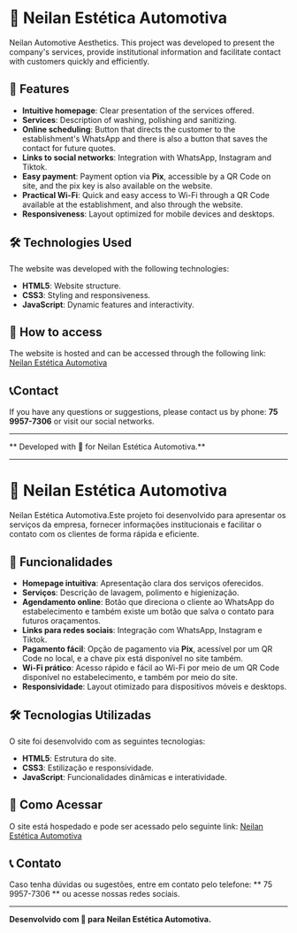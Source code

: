 # 🚗 Neilan Estética Automotiva

Neilan Automotive Aesthetics. This project was developed to present the company's services, provide institutional information and facilitate contact with customers quickly and efficiently.

## 🌟 Features

- **Intuitive homepage**: Clear presentation of the services offered.
- **Services**: Description of washing, polishing and sanitizing.
- **Online scheduling**: Button that directs the customer to the establishment's WhatsApp and there is also a button that saves the contact for future quotes.
- **Links to social networks**: Integration with WhatsApp, Instagram and Tiktok.
- **Easy payment**: Payment option via **Pix**, accessible by a QR Code on site, and the pix key is also available on the website.
- **Practical Wi-Fi**: Quick and easy access to Wi-Fi through a QR Code available at the establishment, and also through the website.
- **Responsiveness**: Layout optimized for mobile devices and desktops.

## 🛠️ Technologies Used

The website was developed with the following technologies:

- **HTML5**: Website structure.
- **CSS3**: Styling and responsiveness.
- **JavaScript**: Dynamic features and interactivity.

## 🚀 How to access

The website is hosted and can be accessed through the following link:
[Neilan Estética Automotiva](https://neilan-estetica.vercel.app/)

## 📞Contact

If you have any questions or suggestions, please contact us by phone: **75 9957-7306** or visit our social networks.

---
** Developed with 💙 for Neilan Estética Automotiva.**

-------------------------------------------------------------------------


# 🚗 Neilan Estética Automotiva

Neilan Estética Automotiva.Este projeto foi desenvolvido para apresentar os serviços da empresa, fornecer informações institucionais e facilitar o contato com os clientes de forma rápida e eficiente.

## 🌟 Funcionalidades

- **Homepage intuitiva**: Apresentação clara dos serviços oferecidos.
- **Serviços**: Descrição de lavagem, polimento e higienização.
- **Agendamento online**: Botão que direciona o cliente ao WhatsApp do estabelecimento e também existe um botão que salva o contato para futuros oraçamentos.
- **Links para redes sociais**: Integração com WhatsApp, Instagram e Tiktok.
- **Pagamento fácil**: Opção de pagamento via **Pix**, acessível por um QR Code no local, e a chave pix está disponível no site também.
- **Wi-Fi prático**: Acesso rápido e fácil ao Wi-Fi por meio de um QR Code disponível no estabelecimento, e também por meio do site.
- **Responsividade**: Layout otimizado para dispositivos móveis e desktops.

## 🛠️ Tecnologias Utilizadas

O site foi desenvolvido com as seguintes tecnologias:

- **HTML5**: Estrutura do site.
- **CSS3**: Estilização e responsividade.
- **JavaScript**: Funcionalidades dinâmicas e interatividade.


## 🚀 Como Acessar

O site está hospedado e pode ser acessado pelo seguinte link:
[Neilan Estética Automotiva](https://neilan-estetica.vercel.app/)

## 📞 Contato

Caso tenha dúvidas ou sugestões, entre em contato pelo telefone: ** 75 9957-7306 ** ou acesse nossas redes sociais.

---
**Desenvolvido com 💙 para Neilan Estética Automotiva.**

